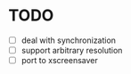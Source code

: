 # TODO

- [ ] deal with synchronization
- [ ] support arbitrary resolution
- [ ] port to xscreensaver
